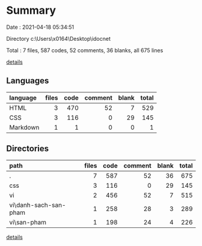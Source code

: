 # Summary

Date : 2021-04-18 05:34:51

Directory c:\Users\x0164\Desktop\idocnet

Total : 7 files,  587 codes, 52 comments, 36 blanks, all 675 lines

[details](details.md)

## Languages
| language | files | code | comment | blank | total |
| :--- | ---: | ---: | ---: | ---: | ---: |
| HTML | 3 | 470 | 52 | 7 | 529 |
| CSS | 3 | 116 | 0 | 29 | 145 |
| Markdown | 1 | 1 | 0 | 0 | 1 |

## Directories
| path | files | code | comment | blank | total |
| :--- | ---: | ---: | ---: | ---: | ---: |
| . | 7 | 587 | 52 | 36 | 675 |
| css | 3 | 116 | 0 | 29 | 145 |
| vi | 2 | 456 | 52 | 7 | 515 |
| vi\danh-sach-san-pham | 1 | 258 | 28 | 3 | 289 |
| vi\san-pham | 1 | 198 | 24 | 4 | 226 |

[details](details.md)